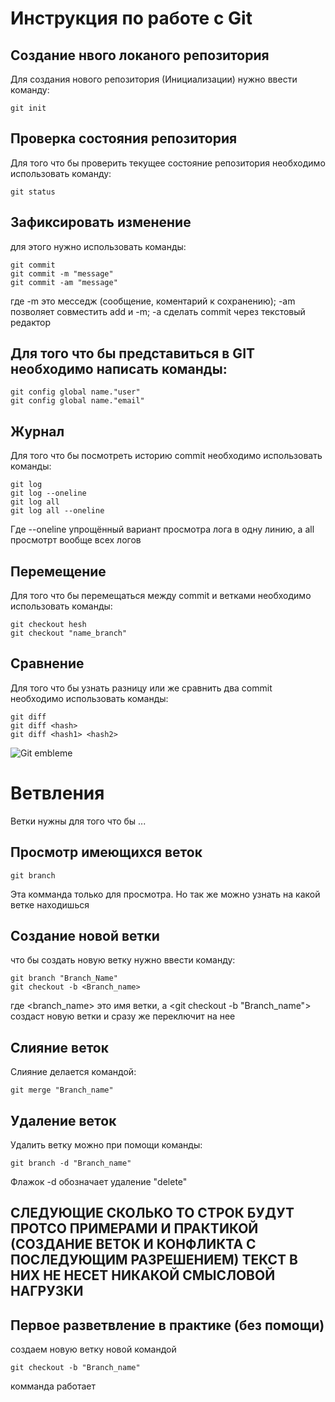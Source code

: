 # **Инструкция по работе с Git**

## Создание нвого локаного репозитория

Для создания нового репозитория (Инициализации) нужно ввести команду:

    git init

## Проверка состояния репозитория 

Для того что бы проверить текущее состояние репозитория необходимо использовать команду:

    git status

## Зафиксировать изменение

для этого нужно использовать команды:

    git commit
    git commit -m "message"
    git commit -am "message"
где -m это месседж (сообщение, коментарий к сохранению);
-am позволяет совместить add и -m;
-a сделать commit через текстовый редактор 

## Для того что бы представиться в GIT необходимо написать команды:

    git config global name."user"
    git config global name."email"

## Журнал

Для того что бы посмотреть историю commit необходимо использовать команды:

    git log
    git log --oneline
    git log all
    git log all --oneline
Где --oneline упрощённый вариант просмотра лога в одну линию, а all просмотрт вообще всех логов 

## Перемещение 

Для того что бы перемещаться между commit и ветками необходимо использовать команды:

    git checkout hesh
    git checkout "name_branch"

## Сравнение

Для того что бы узнать разницу или же сравнить два commit необходимо использовать команды:

    git diff
    git diff <hash>
    git diff <hash1> <hash2>

![Git embleme](img/git_pick.PNG) 

# Ветвления 

Ветки нужны для того что бы ...

## Просмотр имеющихся веток

    git branch

Эта комманда только для просмотра.
Но так же можно узнать на какой ветке находишься

## Создание новой ветки

что бы создать новую ветку нужно ввести команду:

    git branch "Branch_Name"
    git checkout -b <Branch_name>

где <branch_name> это имя ветки, а <git checkout -b "Branch_name"> создаст новую ветки и сразу же переключит на нее

## Слияние веток 

Слияние делается командой:

    git merge "Branch_name"

## Удаление веток 

Удалить ветку можно при помощи команды:

    git branch -d "Branch_name"

Флажок -d обозначает удаление "delete"

## СЛЕДУЮЩИЕ СКОЛЬКО ТО СТРОК БУДУТ ПРОТСО ПРИМЕРАМИ И ПРАКТИКОЙ (СОЗДАНИЕ ВЕТОК И КОНФЛИКТА С ПОСЛЕДУЮЩИМ РАЗРЕШЕНИЕМ) ТЕКСТ В НИХ НЕ НЕСЕТ НИКАКОЙ СМЫСЛОВОЙ НАГРУЗКИ

## Первое разветвление в практике (без помощи)

создаем новую ветку новой командой 

    git checkout -b "Branch_name"

комманда работает 
